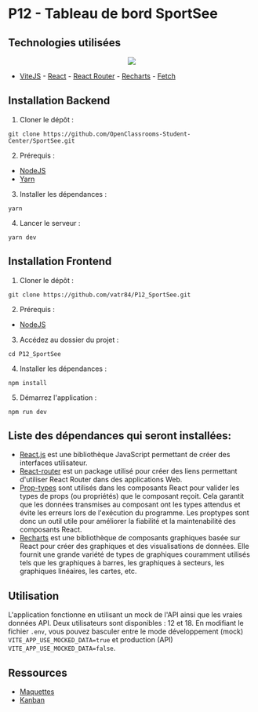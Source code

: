 # P12 - Tableau de bord SportSee

## Technologies utilisées

<p align="center">
  <a href="https://skillicons.dev">
    <img src="https://skillicons.dev/icons?i=react,vite,figma,github,html,js,nodejs,postman,vscode" />
  </a>
</p>


- [ViteJS](https://vitejs.dev/) - [React](https://reactjs.org/) - [React Router](https://reactrouter.com/) - [Recharts](https://recharts.org/) - [Fetch](https://developer.mozilla.org/en-US/docs/Web/API/Fetch_API)

## Installation Backend

1. Cloner le dépôt :

```
git clone https://github.com/OpenClassrooms-Student-Center/SportSee.git
```

2. Prérequis :

- [NodeJS](https://nodejs.org/en/)
- [Yarn](https://yarnpkg.com/)

3. Installer les dépendances :

```
yarn
```

4. Lancer le serveur :

```
yarn dev
```


## Installation Frontend

1. Cloner le dépôt :

```
git clone https://github.com/vatr84/P12_SportSee.git
```

2. Prérequis :

- [NodeJS](https://nodejs.org/en/)

3. Accédez au dossier du projet :

```
cd P12_SportSee
```

4. Installer les dépendances :

```
npm install
```

5. Démarrez l'application :

```
npm run dev
```

## Liste des dépendances qui seront installées:

- [React.js](https://react.dev/) est une bibliothèque JavaScript permettant de créer des interfaces utilisateur.
- [React-router](https://www.npmjs.com/package/react-router) est un package utilisé pour créer des liens permettant d'utiliser React Router dans des applications Web.
- [Prop-types](https://github.com/facebook/prop-types) sont utilisés dans les composants React pour valider les types de props (ou propriétés) que le composant reçoit. Cela garantit que les données transmises au composant ont les types attendus et évite les erreurs lors de l'exécution du programme. Les proptypes sont donc un outil utile pour améliorer la fiabilité et la maintenabilité des composants React.
- [Recharts](https://recharts.org/en-US) est une bibliothèque de composants graphiques basée sur React pour créer des graphiques et des visualisations de données. Elle fournit une grande variété de types de graphiques couramment utilisés tels que les graphiques à barres, les graphiques à secteurs, les graphiques linéaires, les cartes, etc.

## Utilisation

L'application fonctionne en utilisant un mock de l'API ainsi que les vraies données API. Deux utilisateurs sont disponibles : 12 et 18. En modifiant le fichier `.env`, vous pouvez basculer entre le mode développement (mock) `VITE_APP_USE_MOCKED_DATA=true` et production (API) `VITE_APP_USE_MOCKED_DATA=false`.

## Ressources

- [Maquettes](https://www.figma.com/file/BMomGVZqLZb811mDMShpLu/UI-design-Sportify-FR?node-id=0%3A1)
- [Kanban](https://www.notion.so/openclassrooms/Copy-of-Dev4U-projet-Learn-Home-6686aa4b5f44417881a4884c9af5669e)
